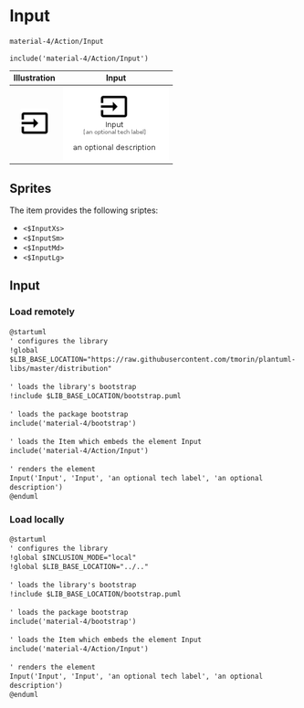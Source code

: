 # Input


```text
material-4/Action/Input
```

```text
include('material-4/Action/Input')
```



| Illustration | Input |
| :---: | :---: |
| ![illustration for Illustration](../../material-4/Action/Input.png) | ![illustration for Input](../../material-4/Action/Input.Local.png) |



## Sprites
The item provides the following sriptes:

- `<$InputXs>`
- `<$InputSm>`
- `<$InputMd>`
- `<$InputLg>`





## Input

### Load remotely
```plantuml
@startuml
' configures the library
!global $LIB_BASE_LOCATION="https://raw.githubusercontent.com/tmorin/plantuml-libs/master/distribution"

' loads the library's bootstrap
!include $LIB_BASE_LOCATION/bootstrap.puml

' loads the package bootstrap
include('material-4/bootstrap')

' loads the Item which embeds the element Input
include('material-4/Action/Input')

' renders the element
Input('Input', 'Input', 'an optional tech label', 'an optional description')
@enduml
```

### Load locally
```plantuml
@startuml
' configures the library
!global $INCLUSION_MODE="local"
!global $LIB_BASE_LOCATION="../.."

' loads the library's bootstrap
!include $LIB_BASE_LOCATION/bootstrap.puml

' loads the package bootstrap
include('material-4/bootstrap')

' loads the Item which embeds the element Input
include('material-4/Action/Input')

' renders the element
Input('Input', 'Input', 'an optional tech label', 'an optional description')
@enduml
```

